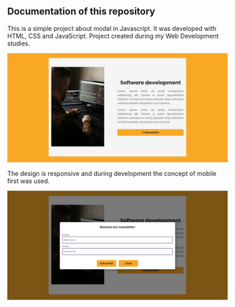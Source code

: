 ## Documentation of this repository

This is a simple project about modal in Javascript. It was developed with HTML, CSS and JavaScript. Project created during my Web Development studies.


<img src="/img/readme-image-1.png">

The design is responsive and during development the concept of mobile first was used.


<img src="/img/readme-image-2.png">
